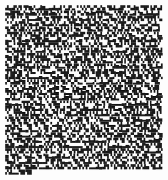 ▟▄▟▚▜▝▛▇▞▃▟▇▃▄▟▄▟▝▃▛▃▝▝▞▞▚▞▚▞▅▝█▟▃▟▛▝▚▟▆▝▜▛▐▟▚▟▅▟█▜▙▞▅▟▆▞▞▟▉▟▆▞▞▝▜▝▟▝▚▞▆▟▆▜▜▜▅▃▝▞▛▟▞▃▟▝▆▃▙▟▄▟▞▝▛▝▝▃▜▃▃▟▆▝▆▝█▜▛▝▜▞▙▞▅▃▟▞▟▝▛▃▄▜▅▞▞▛▐▛▇▟▜▞▜▜▜▝▄▝▝▃▙▜▜▞▅▃▆▝█▃▟▞▞▃▟▃▜▜▅▟▚▞▙▟▜▞▅▞▃▝▞▜▛▃▞▞▝▃▃▞▚▟▄▜▞▜▞▟▊▞▞▃▙▛▇▝▅▝▇▟▝▟▐▝▆▞▝▜▙▃▜▟▝▜▃▜▚▟▚▟▚▞▆▞▚▟▊▃▟▞▜▜▛▟▝▞▜▟▄▛▐▟▜▟▜▝▇▞▄▟▇▟▛▝▛▞▙▟▃▞▄▜▞▝▞▞▆▃▝▝▚▞▃▝▐▃▄▃▜▝▉▃▅▞▆▜▛▟▇▃▃▟▊▃▞▝▝▃▅▝▛▝▚▜▝▝▜▃▅▝█▜▅▜▟▜▟▜▄▟▆▞▛▜▃▝▝▛▇▜▄▝█▜▜▃▛▜▜▃▜▞▟▝▃▜▃▃▚▞▚▜▃▞▙▝▇▟▝▝▟▜▃▝▊▃▙▟▞▜▃▜▟▟▟▝▚▝▃▃▟▝▅▝▝▞▝▝▃▃▜▟▜▟▐▟▉▞▆▃▝▃▄▃▄▛▐▟▉▝▇▟▚▛▇▟▅▃▚▟▝▛▐▜▛▟▟▟▞▝▜▟▇▝▛▝▞▃▃▜▛▝█▝▐▟▞▜▞▟▞▞▆▜▚▟▞▝▟▞▛▞▛▞▜▝█▟▜▃▟▝▟▞▛▜▚▃▆▞▅▜▞▜▛▜▟▜▙▝▞▞▅▃▃▝▃▟▐▝▊▟▜▝▞▜▛▞▃▜▃▟▛▜▜▟▄▟▐▞▅▟▞▝▟▃▃▜▛▟▛▝▞▞▙▞▜▜▜▝▝▟▆▟▆▞▅▜▅▝▇▝█▃▙▟▜▜▟▞▆▝▚▜▃▝▐▜▃▃▅▝▜▟▟▝▝▝▄▛▇▝▊▟▊▟▊▜▙▃▅▟▝▞▛▜▝▞▜▞▙▟▉▟▉▟▛▃▜▃▃▃▅▃▄▝▅▟▅▝▊▜▚▃▟▜▞▃▃▜▚▝▛▃▞▝▜▝▅▟▉▟█▝▊▝█▟▚▞▚▟▆▛▇▝▞▟▟▝▟▝▉▟▜▝▉▞▚▞▚▃▝▃▃▞▃▟▄▟▜▃▞▞▜▟▉▃▆▟▚▃▝▜▙▃▝▞▚▝▟▃▆▟▞▞▜▝▃▟▆▝▆▃▝▞▅▃▆▝▜▝▃▜▛▃▚▜▟▛▐▞▛▟▄▞▝▜▞▟▉▜▜▟▞▜▚▟▄▜▝▟▃▞▜▟▅▝▚▃▃▜▜▟▇▜▄▜▄▛▐▞▛▞▞▜▛▜▃▜▙▜▄▃▝▝▐▃▄▞▟▃▞▝▝▜▛▝▆▝▞▝▅▜▃▟▇▜▃▃▟▟▐▟▉▞▛▝▅▜▟▃▝▜▚▞▄▞▝▝▅▟▇▜▛▟▄▃▄▃▜▜▚▞▙▟▃▝▄▜▙▞▝▝▐▝▅▞▟▝▝▝▟▃▜▝▄▃▃▃▄▞▅▃▙▟▅▟▐▃▟▞▛▛▐▟▞▝█▛▇▃▟▞▄▝▃▜▚▟▝▜▄▞▚▟▇▃▟▟▄▞▃▜▜▃▅▝▛▜▙▜▝▞▜▟▄▝█▝▃▝▛▛▇▟▐▟▄▞▄▜▄▞▜▝▝▟█▃▟▜▙▛▐▝▟▃▙▟▞▃▆▞▙▞▛▟▟▟▃▟▟▛▐▝▚▜▙▜▞▜▛▞▚▜▅▞▅▝▝▝▅▞▞▝▃▟▇▝▉▝▝▞▅▃▃▛▇▟▄▝▇▝█▟▄▃▄▞▛▟▅▃▄▜▃▜▝▜▅▝▊▝▜▃▝▃▟▃▚▝▛▝▞▞▅▝▐▞▄▝▜▜▃▃▝▟▄▟▞▜▃▟▐▛▐▞▜▞▟▞▛▝▇▃▄▜▃▃▚▝█▝▃▟▜▃▛▝▟▃▛▝▆▝▉▟▟▝▇▝▚▞▟▃▆▝▆▝▟▜▜▟▆▞▚▝▛▜▙▃▃▞▃▟▊▞▅▟▜▟█▃▝▞▆▝▄▞▄▞▃▜▙▜▞▜▚▟▇▜▚▞▚▟▇▞▅▟▛▝▇▞▆▝▜▜▅▜▛▟▄▃▝▃▛▃▄▞▙▞▜▃▟▞▄▃▙▟▄▃▄▞▛▝▛▝▉▝▟▃▞▜▟▃▅▟▆▛▇▟▊▃▅▟▉▟▟▃▅▞▞▟▚▝▉▟▅▃▃▃▃▝▄▜▚▞▟▝▐▃▅▟▄▃▅▞▃▜▄▛▇▞▝▟▉▜▜▝▞▟▛▃▜▞▟▞▝▛▐▃▝▟▝▝▄▜▜▟▛▜▜▝▃▞▟▟█▜▞▞▛▞▅▞▆▞▚▟▃▃▟▞▆▝█▜▄▝▅▟▃▝▆▝▇▃▄▟▊▟▃▞▟▝▃▞▞▃▛▟▜▝▜▝▞▟▛▃▞▝▄▞▃▜▙▝▛▃▟▜▅▟▝▃▃▟▉▃▙▃▃▛▐▛▐▜▄▃▄▝▉▞▜▃▙▝▃▜▜▞▚▞▙▝▅▞▝▝▛▟▜▝▟▜▞▜▅▟▚▜▛▝▇▟▇▞▃▃▆▃▚▜▟▞▚▞▄▞▛▞▛▃▃▟▄▟▜▝▐▞▜▜▞▞▛▟▞▟▅▝█▃▙▞▟▃▃▜▉▜▉
